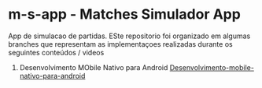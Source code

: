 # m-s-app - Matches Simulador App

App de simulacao de partidas. ESte repositorio foi organizado em algumas branches que representam as implementaçoes realizadas durante os seguintes conteúdos / videos

1. Desenvolvimento MObile Nativo para Android
       [Desenvolvimento-mobile-nativo-para-android](https://github.com/OmarCardoso/m-s-app/tree/Desenvolvimento-mobile-nativo-android)
